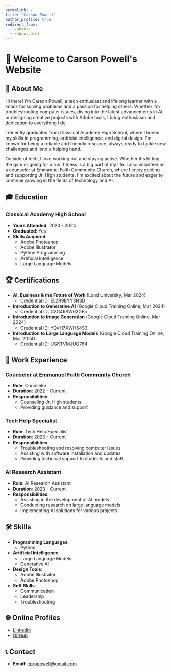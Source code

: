 ```yaml
---
permalink: /
title: "Carson Powell"
author_profile: true
redirect_from: 
  - /about/
  - /about.html
---
```


# 👋 Welcome to Carson Powell's Website

## 📝 About Me

Hi there! I'm Carson Powell, a tech enthusiast and lifelong learner with a knack for solving problems and a passion for helping others. Whether I'm troubleshooting computer issues, diving into the latest advancements in AI, or designing creative projects with Adobe tools, I bring enthusiasm and dedication to everything I do.

I recently graduated from Classical Academy High School, where I honed my skills in programming, artificial intelligence, and digital design. I'm known for being a reliable and friendly resource, always ready to tackle new challenges and lend a helping hand.

Outside of tech, I love working out and staying active. Whether it's hitting the gym or going for a run, fitness is a big part of my life. I also volunteer as a counselor at Emmanuel Faith Community Church, where I enjoy guiding and supporting Jr. High students. I'm excited about the future and eager to continue growing in the fields of technology and AI.

## 🎓 Education

### Classical Academy High School
- **Years Attended**: 2020 - 2024
- **Graduated**: Yes
- **Skills Acquired**:
  - Adobe Photoshop
  - Adobe Illustrator
  - Python Programming
  - Artificial Intelligence
  - Large Language Models

## 🏆 Certifications

- **AI, Business & the Future of Work** (Lund University, Mar 2024) 
  - Credential ID: EL2R9BYY3NSD
- **Introduction to Generative AI** (Google Cloud Training Online, Mar 2024)
  - Credential ID: GXG46SW63GF5
- **Introduction to Image Generation** (Google Cloud Training Online, Mar 2024)
  - Credential ID: YQVH7XWH64S3
- **Introduction to Large Language Models** (Google Cloud Training Online, Mar 2024)
  - Credential ID: UGKTVMJUQ764

## 💼 Work Experience

### Counselor at Emmanuel Faith Community Church
- **Role**: Counselor
- **Duration**: 2022 - Current
- **Responsibilities**:
  - Counseling Jr. High students
  - Providing guidance and support

### Tech Help Specialist
- **Role**: Tech Help Specialist
- **Duration**: 2023 - Current
- **Responsibilities**:
  - Troubleshooting and resolving computer issues
  - Assisting with software installation and updates
  - Providing technical support to students and staff

### AI Research Assistant
- **Role**: AI Research Assistant
- **Duration**: 2023 - Current
- **Responsibilities**:
  - Assisting in the development of AI models
  - Conducting research on large language models
  - Implementing AI solutions for various projects

## 🛠️ Skills

- **Programming Languages**:
  - Python
- **Artificial Intelligence**:
  - Large Language Models
  - Generative AI
- **Design Tools**:
  - Adobe Illustrator
  - Adobe Photoshop
- **Soft Skills**:
  - Communication
  - Leadership
  - Troubleshooting

## 🌐 Online Profiles

- [LinkedIn](https://www.linkedin.com/in/carson-powell-218b732ba/)
- [GitHub](https://github.com/bmg66)

## 📞 Contact

- **Email**: cpropowell@gmail.com

